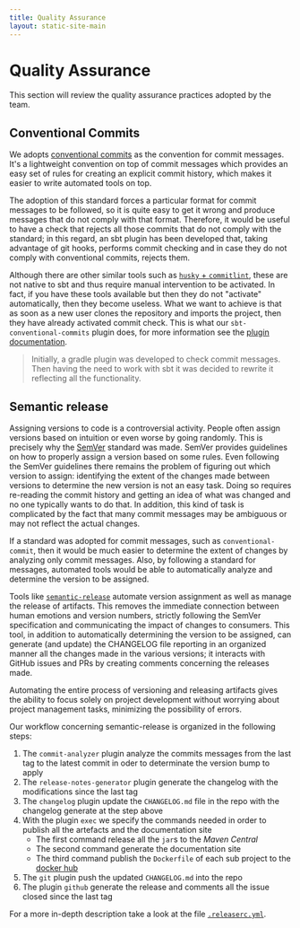 ```yaml
---
title: Quality Assurance
layout: static-site-main
---
```


# Quality Assurance

This section will review the quality assurance practices adopted by the team.

## Conventional Commits

We adopts [conventional commits](https://www.conventionalcommits.org/en/v1.0.0/) as the convention for commit messages.
It's a lightweight convention on top of commit messages which provides an easy set of rules for creating an explicit commit history, which makes it
easier to write automated tools on top.

The adoption of this standard forces a particular format for commit messages to be followed, so it is quite easy to get it wrong and produce messages
that do not comply with that format.
Therefore, it would be useful to have a check that rejects all those commits that do not comply with the standard; in this regard, an sbt plugin has
been developed that, taking advantage of git hooks, performs commit checking and in case they do not comply with conventional commits, rejects them.

Although there are other similar tools such as [`husky` + `commitlint`](https://github.com/conventional-changelog/commitlint), these are not native
to sbt and thus require manual intervention to be activated. In fact, if you have these tools available but then they do not "activate" automatically,
then they become useless. What we want to achieve is that as soon as a new user clones the repository and imports the project, then they have already
activated commit check. This is what our `sbt-conventional-commits` plugin does, for more information see the
[plugin documentation](https://github.com/nicolasfara/sbt-conventional-commits).

> Initially, a gradle plugin was developed to check commit messages.
> Then having the need to work with sbt it was decided to rewrite it reflecting all the functionality.

## Semantic release

Assigning versions to code is a controversial activity. People often assign versions based on intuition or even worse by going randomly.
This is precisely why the [SemVer](https://semver.org/) standard was made.
SemVer provides guidelines on how to properly assign a version based on some rules.
Even following the SemVer guidelines there remains the problem of figuring out which version to assign: identifying the extent of the changes made
between versions to determine the new version is not an easy task. Doing so requires re-reading the commit history and getting an idea of what was
changed and no one typically wants to do that.
In addition, this kind of task is complicated by the fact that many commit messages may be ambiguous or may not reflect the actual changes.

If a standard was adopted for commit messages, such as `conventional-commit`, then it would be much easier to determine the extent of changes by
analyzing only commit messages.
Also, by following a standard for messages, automated tools would be able to automatically analyze and determine the version to be assigned.

Tools like [`semantic-release`](https://semantic-release.gitbook.io/semantic-release/) automate version assignment as well as manage the release
of artifacts. This removes the immediate connection between human emotions and version numbers, strictly following the SemVer specification and 
communicating the impact of changes to consumers.
This tool, in addition to automatically determining the version to be assigned, can generate (and update) the CHANGELOG file reporting in an organized
manner all the changes made in the various versions; it interacts with GitHub issues and PRs by creating comments concerning the releases made.

Automating the entire process of versioning and releasing artifacts gives the ability to focus solely on project development without worrying about
project management tasks, minimizing the possibility of errors.

Our workflow concerning semantic-release is organized in the following steps:
1. The `commit-analyzer` plugin analyze the commits messages from the last tag to the latest commit in oder to determinate the version bump to apply
2. The `release-notes-generator` plugin generate the changelog with the modifications since the last tag
3. The `changelog` plugin update the `CHANGELOG.md` file in the repo with the changelog generate at the step above
4. With the plugin `exec` we specify the commands needed in order to publish all the artefacts and the documentation site
   - The first command release all the `jar`s to the _Maven Central_
   - The second command generate the documentation site
   - The third command publish the `Dockerfile` of each sub project to the [docker hub](https://hub.docker.com/)
5. The `git` plugin push the updated `CHANGELOG.md` into the repo
6. The plugin `github` generate the release and comments all the issue closed since the last tag

For a more in-depth description take a look at the file [`.releaserc.yml`](https://github.com/atedeg/mdm/blob/main/.releaserc.yml).

